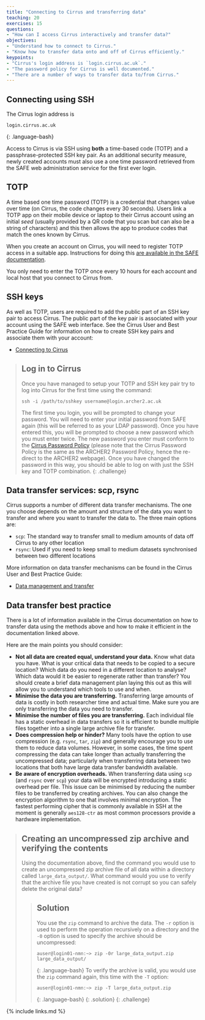 ```yaml
---
title: "Connecting to Cirrus and transferring data"
teaching: 20
exercises: 15
questions:
- "How can I access Cirrus interactively and transfer data?"
objectives:
- "Understand how to connect to Cirrus."
- "Know how to transfer data onto and off of Cirrus efficiently."
keypoints:
- "Cirrus's login address is `login.cirrus.ac.uk`."
- "The password policy for Cirrus is well documented."
- "There are a number of ways to transfer data to/from Cirrus."
---
```


## Connecting using SSH

The Cirrus login address is

```
login.cirrus.ac.uk
```
{: .language-bash}

Access to Cirrus is via SSH using **both** a time-based code (TOTP) and a passphrase-protected SSH key pair. As an
additional security measure, newly created accounts must also use a one time password retrieved from the SAFE 
web administration service for the first ever login.

## TOTP

A time based one time password (TOTP) is a credential that changes value over time (on Cirrus, the code changes
every 30 seconds). Users link a TOTP app on their mobile device or laptop to their Cirrus account using an
initial *seed* (usually provided by a QR code that you scan but can also be a string of characters) and this
then allows the app to produce codes that match the ones known by Cirrus.

When you create an account on Cirrus, you will need to register TOTP access in a suitable app. Instructions for
doing this [are available in the SAFE documentation](https://epcced.github.io/safe-docs/safe-for-users/#how-to-turn-on-mfa-on-your-machine-account).

You only need to enter the TOTP once every 10 hours for each account and local host that you connect to 
Cirrus from.

## SSH keys

As well as TOTP, users are required to add the public part of an SSH key pair to access Cirrus.
The public part of the key pair is associated with your account using the SAFE web interface.
See the Cirrus User and Best Practice Guide for information on how to create SSH key pairs
and associate them with your account:

* [Connecting to Cirrus](https://docs.cirrus.ac.uk/user-guide/connecting/)

> ## Log in to Cirrus
> Once you have managed to setup your TOTP and SSH key pair try to log into Cirrus for the
> first time using the command:
> 
> ```
> ssh -i /path/to/sshkey username@login.archer2.ac.uk
> ```
>
> The first time you login, you will be prompted to change your password. You will need
> to enter your initial password from SAFE again (this will be referred to as your LDAP
> password). Once you have entered this, you will be prompted to choose a new password
> which you must enter twice. The new password you enter must conform to the
> [Cirrus Password Policy](https://www.archer2.ac.uk/about/policies/passwords_usernames.html)
> (please note that the Cirrus Password Policy is the same as the ARCHER2 Password Policy, hence
> the re-direct to the ARCHER2 webpage).
> Once you have changed the password in this way, you should be able to log on with just
> the SSH key and TOTP combination.
{: .challenge}

## Data transfer services: scp, rsync

Cirrus supports a number of different data transfer mechanisms. The one you choose depends
on the amount and structure of the data you want to transfer and where you want to transfer
the data to. The three main options are:

* `scp`: The standard way to transfer small to medium amounts of data off Cirrus to any other location
* `rsync`: Used if you need to keep small to medium datasets synchronised between two different locations

More information on data transfer mechanisms can be found in the Cirrus User and Best Practice Guide:

* [Data management and transfer](https://docs.cirrus.ac.uk/user-guide/data/)

## Data transfer best practice

There is a lot of information available in the Cirrus documentation on how to transfer data using the
methods above and how to make it efficient in the documentation linked above.

Here are the main points you should consider:

* **Not all data are created equal, understand your data.** Know what data you have. What is your
  critical data that needs to be copied to a secure location? Which data do you need in a different
  location to analyse? Which data would it be easier to regenerate rather than transfer? You should
  create a brief data management plan laying this out as this will allow you to understand which
  tools to use and when.
* **Minimise the data you are transferring.** Transferring large amounts of data is costly in both
  researcher time and actual time. Make sure you are only transferring the data you need to transfer.
* **Minimise the number of files you are transferring.** Each individual file has a static overhead in
  data transfers so it is efficient to bundle multiple files together into a single large
  archive file for transfer.
* **Does compression help or hinder?** Many tools have the option to use compression (e.g. `rsync`,
  `tar`, `zip`) and generally encourage you to use them to reduce data volumes. However, in some cases,
  the time spent compressing the data can take longer than actually transferring the uncompressed
  data; particularly when transferring data between two locations that both have large data transfer
  bandwidth available.
* **Be aware of encryption overheads.** When transferring data using `scp` (and `rsync` over `scp`)
  your data will be encrypted introducing a static overhead per file. This issue can be minimised by
  reducing the number files to be transferred by creating archives. You can also change the encryption
  algorithm to one that involves minimal encryption. The fastest performing cipher that is commonly 
  available in SSH at the moment is generally `aes128-ctr` as most common processors provide a
  hardware implementation.

> ## Creating an uncompressed zip archive and verifying the contents
> Using the documentation above, find the command you would use to create an uncompressed zip archive
> file of all data within a directory called `large_data_output/`. What command would you use to verify
> that the archive file you have created is not corrupt so you can safely delete the original data?
> > ## Solution
> > You use the `zip` command to archive the data. The `-r` option is used to perform the operation
> > recursively on a directory and the `-0` option is used to specify the archive should be uncompressed:
> > ```
> > auser@login01-nmn:~> zip -0r large_data_output.zip large_data_output/
> > ```
> > {: .language-bash}
> > To verify the archive is valid, you would use the `zip` command again, this time with the `-T` 
> > option:
> > ```
> > auser@login01-nmn:~> zip -T large_data_output.zip
> > ```
> > {: .language-bash}
> {: .solution}
{: .challenge}

{% include links.md %}

